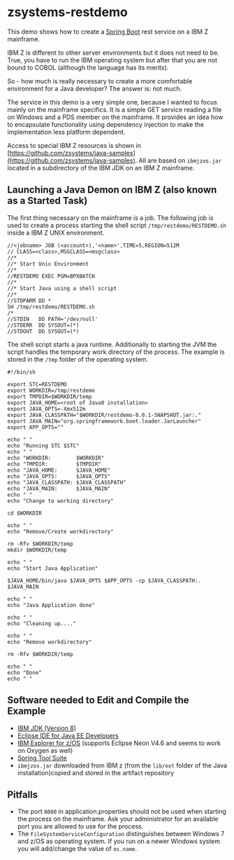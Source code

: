 # zsystems-restdemo

This demo shows how to create a [Spring Boot](https://projects.spring.io/spring-boot/) rest service on a IBM Z mainframe.

IBM Z is different to other server environments but it does not need to be. True, you have to run the IBM operating system but after that you are not bound to COBOL (although the language has its merits). 

So - how much is really necessary to create a more comfortable environment for a Java developer? The answer is: not much.  

The service in this demo is a very simple one, because I wanted to focus mainly on the mainframe specifics. It is a simple GET service reading a file on Windows and a PDS member on the mainframe. It provides an idea how to encapsulate functionality using dependency injection to make the implementation less platform dependent.

Access to special IBM Z resources is shown in [https://github.com/zsystems/java-samples](https://github.com/zsystems/java-samples). All are based on `ibmjzos.jar` located in a subdirectory of the IBM JDK on an IBM Z mainframe.

## Launching a Java Demon on IBM Z (also known as a Started Task)

The first thing necessary on the mainframe is a job. The following job is used to create a process starting the shell script `/tmp/restdemo/RESTDEMO.sh` inside a IBM Z UNIX environment.

```
//<jobname> JOB (<account>),'<name>',TIME=5,REGION=512M
// CLASS=<class>,MSGCLASS=<msgclass>  
//*                                               
//* Start Unix Environment                        
//*                                               
//RESTDEMO EXEC PGM=BPXBATCH                      
//*                                               
//* Start Java using a shell script               
//*                                               
//STDPARM DD *                                    
SH /tmp/restdemo/RESTDEMO.sh                
/*                                                
//STDIN   DD PATH='/dev/null'                     
//STDERR  DD SYSOUT=(*)                           
//STDOUT  DD SYSOUT=(*)                           
```

The shell script starts a java runtime. Additionally to starting the JVM the script handles the temporary work directory of the process. The example is stored in the `/tmp` folder of the operating system.    

```
#!/bin/sh                                                               
                                                                        
export STC=RESTDEMO                                                     
export WORKDIR=/tmp/restdemo                                      
export TMPDIR=$WORKDIR/temp                                             
export JAVA_HOME=<root of Java8 installation>                                  
export JAVA_OPTS=-Xmx512m                                               
export JAVA_CLASSPATH="$WORKDIR/restdemo-0.0.1-SNAPSHOT.jar:."          
export JAVA_MAIN="org.springframework.boot.loader.JarLauncher"          
export APP_OPTS=""                                                      
                                                                        
echo " "                                                                
echo "Running STC $STC"                                                 
echo " "                                                                
echo "WORKDIR:        $WORKDIR"                                         
echo "TMPDIR:         $TMPDIR"                                          
echo "JAVA_HOME:      $JAVA_HOME"                                       
echo "JAVA_OPTS:      $JAVA_OPTS"                                       
echo "JAVA_CLASSPATH: $JAVA_CLASSPATH"                                  
echo "JAVA_MAIN:      $JAVA_MAIN"                                       
echo " "                                                                
echo "Change to working directory"                                      
                                                                        
cd $WORKDIR                                                             
                                                                        
echo " "                                                                
echo "Remove/Create workdirectory"                                      
                                                                        
rm -Rfv $WORKDIR/temp                                                   
mkdir $WORKDIR/temp                                                     
                                                                        
echo " "                                                                
echo "Start Java Application"                                           
                                                                        
$JAVA_HOME/bin/java $JAVA_OPTS $APP_OPTS -cp $JAVA_CLASSPATH:. $JAVA_MAIN
                                                                        
echo " "
echo "Java Application done" 
                             
echo " "                     
echo "Cleaning up...."       
                             
echo " "                     
echo "Remove workdirectory"  
                             
rm -Rfv $WORKDIR/temp        
                             
echo " "                     
echo "Done"                  
echo " "                                                                                                                
```

## Software needed to Edit and Compile the Example 

* [IBM JDK (Version 8)](https://developer.ibm.com/javasdk/downloads/)
* [Eclipse IDE for Java EE Developers](http://www.eclipse.org/downloads/eclipse-packages/)
* [IBM Explorer for z/OS](https://developer.ibm.com/mainframe/products/downloads/eclipse-tools/) (supports Eclipse Neon V4.6 and seems to work on Oxygen as well)
* [Spring Tool Suite](https://spring.io/tools/sts/all)
* `ibmjzos.jar` downloaded from IBM z (from the `lib/ext` folder of the Java installation)copied and stored in the artifact repository
 
## Pitfalls

* The port `8080` in application.properties should not be used when starting the process on the mainframe. Ask your administrator for an available port you are allowed to use for the process.
* The `FileSystemServiceConfiguration` distinguishes between Windows 7 and z/OS as operating system. If you run on a newer Windows system you will add/change the value of `os.name`.


